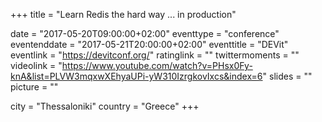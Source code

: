+++
title = "Learn Redis the hard way ... in production"

date = "2017-05-20T09:00:00+02:00"
eventtype = "conference"
eventenddate = "2017-05-21T20:00:00+02:00"
eventtitle = "DEVit"
eventlink = "https://devitconf.org/"
ratinglink = ""
twittermoments = ""
videolink = "https://www.youtube.com/watch?v=PHsx0Fy-knA&list=PLVW3mqxwXEhyaUPi-yW310IzrgkovIxcs&index=6"
slides = ""
picture = ""

city = "Thessaloniki"
country = "Greece"
+++
